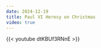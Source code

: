 ```yaml
---
date: 2024-12-19
title: Paul VI Heresy on Christmas
video: true
---
```



{{< youtube dtKBUf3RNnE >}}
